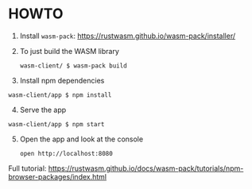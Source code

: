 # HOWTO

1. Install `wasm-pack`: https://rustwasm.github.io/wasm-pack/installer/

2. To just build the WASM library
   ```
   wasm-client/ $ wasm-pack build
   ```

3. Install npm dependencies
  ```
  wasm-client/app $ npm install
  ```

4. Serve the app
  ```
  wasm-client/app $ npm start
  ```

5. Open the app and look at the console
   ```
   open http://localhost:8080
   ```

Full tutorial: https://rustwasm.github.io/docs/wasm-pack/tutorials/npm-browser-packages/index.html

